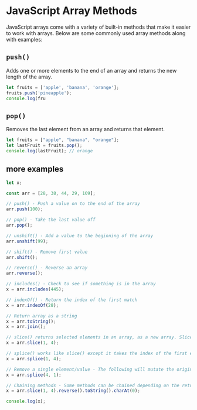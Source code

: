 # JavaScript Array Methods

JavaScript arrays come with a variety of built-in methods that make it easier to work with arrays. Below are some commonly used array methods along with examples:

## `push()`

Adds one or more elements to the end of an array and returns the new length of the array.

```javascript
let fruits = ['apple', 'banana', 'orange'];
fruits.push('pineapple');
console.log(fru
```

## `pop()`

Removes the last element from an array and returns that element.

```javascript
let fruits = ["apple", "banana", "orange"];
let lastFruit = fruits.pop();
console.log(lastFruit); // orange
```

## more examples

```js
let x;

const arr = [28, 38, 44, 29, 109];

// push() - Push a value on to the end of the array
arr.push(100);

// pop() - Take the last value off
arr.pop();

// unshift() - Add a value to the beginning of the array
arr.unshift(99);

// shift() - Remove first value
arr.shift();

// reverse() - Reverse an array
arr.reverse();

// includes() - Check to see if something is in the array
x = arr.includes(445);

// indexOf() - Return the index of the first match
x = arr.indexOf(28);

// Return array as a string
x = arr.toString();
x = arr.join();

// slice() returns selected elements in an array, as a new array. Slice takes in the index of the first element and the index of the last element to be included in the new array.
x = arr.slice(1, 4);

// splice() works like slice() except it takes the index of the first element and the number of elements after that as a second argument. it also mutates the original array where slice() does not
x = arr.splice(1, 4);

// Remove a single element/value - The following will mutate the original array by taking out the element with the index of 4. x will be equal to a new array with that plucked out value.
x = arr.splice(4, 1);

// Chaining methods - Some methods can be chained depending on the return value.
x = arr.slice(1, 4).reverse().toString().charAt(0);

console.log(x);
```
